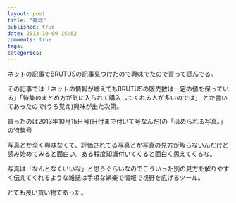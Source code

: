 ```yaml
---
layout: post
title: "雑誌"
published: true
date: 2013-10-09 15:52
comments: true
tags: 
categories: 
---
```


ネットの記事でBRUTUSの記事見つけたので興味でたので買って読んでる。

その記事では「ネットの情報が増えてもBRUTUSの販売数は一定の値を保っている」「特集のまとめ方が気に入られて購入してくれる人が多いのでは」
とか書いてあったので(うろ覚え)興味が出た次第。

買ったのは2013年10月15日号(日付まで付いて号なんだ)の「ほめられる写真。」の特集号

写真とか全く興味なくて、評価されてる写真とか写真の見方が解らないんだけど読み始めてみると面白い。ある程度知識付いてくると面白く思えてくるな。

写真は「なんとなくいいな」と思うぐらいなのでこういった別の見方を解りやすく伝えてくれるような雑誌は手頃な娯楽で情報で視野を広げるツール。

とても良い買い物であった。
